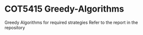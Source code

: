 # COT5415 Greedy-Algorithms
Greedy Algorithms for required strategies
Refer to the report in the repository
